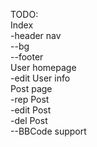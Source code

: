 TODO:<br/>
Index<br/>
-header nav<br/>
--bg<br/>
--footer<br/>
User homepage<br/>
-edit User info<br/>
Post page<br/>
-rep Post<br/>
-edit Post<br/>
-del Post<br/>
--BBCode support<br/>